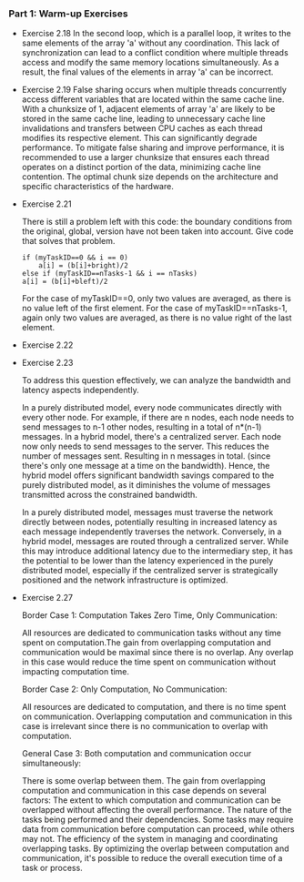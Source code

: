 ### Part 1: Warm-up Exercises
* Exercise 2.18
     In the second loop, which is a parallel loop, it writes to the same elements of the array 'a' without any coordination. This lack of synchronization can lead to a conflict condition where multiple threads access and modify the same memory locations simultaneously. As a result, the final values of the elements in array 'a' can be incorrect.


* Exercise 2.19
False sharing occurs when multiple threads concurrently access different variables that are located within the same cache line. With a chunksize of 1, adjacent elements of array 'a' are likely to be stored in the same cache line, leading to unnecessary cache line invalidations and transfers between CPU caches as each thread modifies its respective element. This can significantly degrade performance. To mitigate false sharing and improve performance, it is recommended to use a larger chunksize that ensures each thread operates on a distinct portion of the data, minimizing cache line contention. The optimal chunk size depends on the architecture and specific characteristics of the hardware.



* Exercise 2.21
    
    There is still a problem left with this code: the boundary conditions from the original, global, version have not been taken into account. Give code that solves that problem.
    ```
    if (myTaskID==0 && i == 0)
        a[i] = (b[i]+bright)/2
    else if (myTaskID==nTasks-1 && i == nTasks)
    a[i] = (b[i]+bleft)/2 
    ```
    For the case of myTaskID==0, only two values are averaged, as there is no value left of the first element. For the case of myTaskID==nTasks-1, again only two values are averaged, as there is no value right of the last element.

* Exercise 2.22



* Exercise 2.23
    
    To address this question effectively, we can analyze the bandwidth and latency aspects independently.

    In a purely distributed model, every node communicates directly with every other node. For example, if there are n nodes, each node needs to send messages to n-1 other nodes, resulting in a total of n*(n-1) messages. In a hybrid model, there's a centralized server. Each node now only needs to send messages to the server. This reduces the number of messages sent. Resulting in n messages in total. (since there's only one message at a time on the bandwidth). Hence, the hybrid model offers significant bandwidth savings compared to the purely distributed model, as it diminishes the volume of messages transmitted across the constrained bandwidth.

    In a purely distributed model, messages must traverse the network directly between nodes, potentially resulting in increased latency as each message independently traverses the network. Conversely, in a hybrid model, messages are routed through a centralized server. While this may introduce additional latency due to the intermediary step, it has the potential to be lower than the latency experienced in the purely distributed model, especially if the centralized server is strategically positioned and the network infrastructure is optimized.




* Exercise 2.27

    Border Case 1: Computation Takes Zero Time, Only Communication:

    All resources are dedicated to communication tasks without any time spent on computation.The gain from overlapping computation and communication would be maximal since there is no overlap. Any overlap in this case would reduce the time spent on communication without impacting computation time.

    Border Case 2: Only Computation, No Communication:

    All resources are dedicated to computation, and there is no time spent on communication. Overlapping computation and communication in this case is irrelevant since there is no communication to overlap with computation.

    General Case 3: Both computation and communication occur simultaneously:

    There is some overlap between them. The gain from overlapping computation and communication in this case depends on several factors:
    The extent to which computation and communication can be overlapped without affecting the overall performance.
    The nature of the tasks being performed and their dependencies. Some tasks may require data from communication before computation can proceed, while others may not. The efficiency of the system in managing and coordinating overlapping tasks. By optimizing the overlap between computation and communication, it's possible to reduce the overall execution time of a task or process.